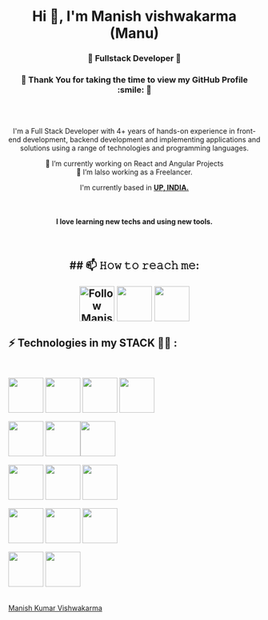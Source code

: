 

<h1 align="center">Hi 👋, I'm Manish vishwakarma (Manu)</h1>
<h3 align="center">🌟 Fullstack Developer 🌟</h3>
<h3 align="center">🌟 Thank You for taking the time to view my GitHub Profile :smile: 🌟</h3>



<div align="center">

<br />

<br />

I'm a Full Stack Developer with 4+ years of hands-on experience in front-end development, backend development and implementing applications and solutions using a range of technologies and programming languages.

🔭 I’m currently working on React and Angular Projects
<br>
 🤔 I’m lalso working as a Freelancer.
<br />

I'm currently based in **[UP, INDIA.](https://www.google.com/maps/place/Uttar+Pradesh/@27.1238339,78.6393894,7z/data=!3m1!4b1!4m5!3m4!1s0x39994e9f7b4a09d3:0xf6a5476d3617249d!8m2!3d26.8467088!4d80.9461592)**

<br />
<h4>I love learning new techs and using new tools.</h4>

<br>


<h2>
## 📫 𝙷𝚘𝚠 𝚝𝚘 𝚛𝚎𝚊𝚌𝚑 𝚖𝚎:

[<img src="https://img.icons8.com/color/2x/linkedin.png" height="70px" align="center" alt="Follow Manish on LinkedIn" title="Follow Manish on LinkedIn"/>](https://www.linkedin.com/in/manish-kumar-vishwakarma-516b78114/)
[<img src="https://img.icons8.com/color/2x/gmail-new.png" height="70px" align="center" />](mailto:manishkv221010@gmail.com)
[<img src="https://img.icons8.com/nolan/2x/github.png" height="70px" align="center" />](https://github.com/manu244)
</h2>

</div>

## ⚡ Technologies in my STACK 🧑‍💻 :

<br>

<img src="https://img.icons8.com/color/48/000000/html-5--v1.png" width="70px" heigh="70px"/> <img src="https://img.icons8.com/color/48/000000/css3.png"  width="70px" heigh="70px"/> <img src="https://img.icons8.com/color/48/000000/sass.png"  width="70px" heigh="70px"/> <img src="https://img.icons8.com/color/48/000000/javascript--v1.png" width="70px" heigh="70px"/> 

<img src="https://img.icons8.com/plasticine/2x/react.png"  width="70px" heigh="70px"/> <img src="https://img.icons8.com/color/48/000000/nextjs.png"  width="70px" heigh="70px"/><img src="https://img.icons8.com/color/2x/angularjs.png"  width="70px" heigh="70px"/>

<img src="https://img.icons8.com/officel/48/000000/php-logo.png"  width="70px" heigh="70px"/> <img src="https://img.icons8.com/fluency/2x/node-js.png"  width="70px" heigh="70px"/> <img src="https://img.icons8.com/fluency/48/000000/wordpress.png"  width="70px" heigh="70px"/>

<img src="https://img.icons8.com/color/48/000000/mysql-logo.png"  width="70px" heigh="70px"/> <img src="https://img.icons8.com/color/48/000000/mongodb.png"  width="70px" heigh="70px"/> <img src="https://img.icons8.com/color/48/000000/firebase.png"  width="70px" heigh="70px"/>

<img src="https://img.icons8.com/color/2x/git.png"  width="70px" heigh="70px"/> <img src="https://img.icons8.com/color/48/000000/npm.png"  width="70px" heigh="70px"/>

<br>

<div class="badge-base LI-profile-badge" data-locale="en_US" data-size="medium" data-theme="dark" data-type="VERTICAL" data-vanity="manish-kumar-vishwakarma-516b78114" data-version="v1"><a class="badge-base__link LI-simple-link" href="https://in.linkedin.com/in/manish-kumar-vishwakarma-516b78114?trk=profile-badge">Manish Kumar Vishwakarma</a></div>
              
